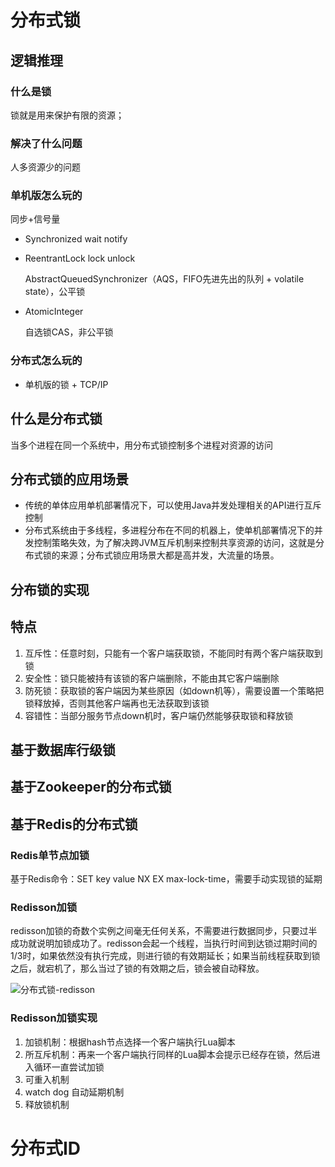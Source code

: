 # 分布式锁

## 逻辑推理

### 什么是锁

锁就是用来保护有限的资源；

### 解决了什么问题

人多资源少的问题

### 单机版怎么玩的

同步+信号量

- Synchronized wait notify

- ReentrantLock lock unlock

  AbstractQueuedSynchronizer（AQS，FIFO先进先出的队列 + volatile state），公平锁

- AtomicInteger 

  自选锁CAS，非公平锁

### 分布式怎么玩的

- 单机版的锁 + TCP/IP

## 什么是分布式锁

当多个进程在同一个系统中，用分布式锁控制多个进程对资源的访问

## 分布式锁的应用场景

- 传统的单体应用单机部署情况下，可以使用Java并发处理相关的API进行互斥控制
- 分布式系统由于多线程，多进程分布在不同的机器上，使单机部署情况下的并发控制策略失效，为了解决跨JVM互斥机制来控制共享资源的访问，这就是分布式锁的来源；分布式锁应用场景大都是高并发，大流量的场景。

## 分布锁的实现



## 特点

1. 互斥性：任意时刻，只能有一个客户端获取锁，不能同时有两个客户端获取到锁
2. 安全性：锁只能被持有该锁的客户端删除，不能由其它客户端删除
3. 防死锁：获取锁的客户端因为某些原因（如down机等），需要设置一个策略把锁释放掉，否则其他客户端再也无法获取到该锁
4. 容错性：当部分服务节点down机时，客户端仍然能够获取锁和释放锁

## 基于数据库行级锁



## 基于Zookeeper的分布式锁



## 基于Redis的分布式锁

### Redis单节点加锁

基于Redis命令：SET key value NX EX max-lock-time，需要手动实现锁的延期

### Redisson加锁

redisson加锁的奇数个实例之间毫无任何关系，不需要进行数据同步，只要过半成功就说明加锁成功了。redisson会起一个线程，当执行时间到达锁过期时间的1/3时，如果依然没有执行完成，则进行锁的有效期延长；如果当前线程获取到锁之后，就宕机了，那么当过了锁的有效期之后，锁会被自动释放。

![分布式锁-redisson](\images\分布式锁-redisson.png)

### Redisson加锁实现

1. 加锁机制：根据hash节点选择一个客户端执行Lua脚本
2. 所互斥机制：再来一个客户端执行同样的Lua脚本会提示已经存在锁，然后进入循环一直尝试加锁
3. 可重入机制
4. watch dog 自动延期机制
5. 释放锁机制

# 分布式ID

